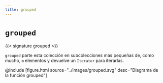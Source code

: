 ```yaml
---
title: grouped
---
```


# `grouped`

{{< signature grouped >}}

`grouped` parte esta colección en subcolecciones más pequeñas de, como mucho, `m` elementos y devuelve un `Iterator` para iterarlas.

@include [figure.html source="../images/grouped.svg" desc="Diagrama de la función grouped"]
